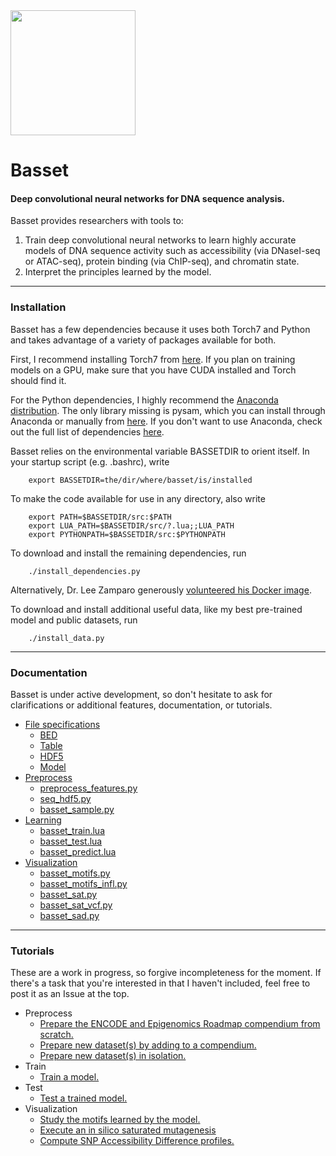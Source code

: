 <img src="docs/basset_image.png" width="200">

# Basset
#### Deep convolutional neural networks for DNA sequence analysis.

Basset provides researchers with tools to:

1. Train deep convolutional neural networks to learn highly accurate models of DNA sequence activity such as accessibility (via DNaseI-seq or ATAC-seq), protein binding (via ChIP-seq), and chromatin state.
2. Interpret the principles learned by the model.

---------------------------------------------------------------------------------------------------
### Installation

Basset has a few dependencies because it uses both Torch7 and Python and takes advantage of a variety of packages available for both.

First, I recommend installing Torch7 from [here](http://torch.ch/docs/getting-started.html). If you plan on training models on a GPU, make sure that you have CUDA installed and Torch should find it.

For the Python dependencies, I highly recommend the [Anaconda distribution](https://www.continuum.io/downloads). The only library missing is pysam, which you can install through Anaconda or manually from [here](https://code.google.com/p/pysam/). If you don't want to use Anaconda, check out the full list of dependencies [here](docs/requirements.md).

Basset relies on the environmental variable BASSETDIR to orient itself. In your startup script (e.g. .bashrc), write
```
    export BASSETDIR=the/dir/where/basset/is/installed
```

To make the code available for use in any directory, also write
```
    export PATH=$BASSETDIR/src:$PATH
    export LUA_PATH=$BASSETDIR/src/?.lua;;LUA_PATH
    export PYTHONPATH=$BASSETDIR/src:$PYTHONPATH
```

To download and install the remaining dependencies, run
```
    ./install_dependencies.py
```

Alternatively, Dr. Lee Zamparo generously [volunteered his Docker image](https://hub.docker.com/r/lzamparo/basset/).

To download and install additional useful data, like my best pre-trained model and public datasets, run
```
    ./install_data.py
```

---------------------------------------------------------------------------------------------------
### Documentation

Basset is under active development, so don't hesitate to ask for clarifications or additional features, documentation, or tutorials.

- [File specifications](docs/file_specs.md)
  - [BED](docs/file_specs.md#bed)
  - [Table](docs/file_specs.md#table)
  - [HDF5](docs/file_specs.md#hdf5)
  - [Model](docs/file_specs.md#model)
- [Preprocess](docs/preprocess.md)
  - [preprocess_features.py](docs/preprocess.md#preprocess_features.py)
  - [seq_hdf5.py](docs/preprocess.md#seq_hdf.py)
  - [basset_sample.py](docs/preprocess.md#basset_sample.py)
- [Learning](docs/learning.md)
  - [basset_train.lua](docs/learning.md#train)
  - [basset_test.lua](docs/learning.md#test)
  - [basset_predict.lua](docs/learning.md#predict)
- [Visualization](docs/visualization.md)
  - [basset_motifs.py](docs/visualization.md#motifs)
  - [basset_motifs_infl.py](docs/visualization.md#infl)
  - [basset_sat.py](docs/visualization.md#sat)
  - [basset_sat_vcf.py](docs/visualization.md#sat_vcf)
  - [basset_sad.py](docs/visualization.md#sad)

---------------------------------------------------------------------------------------------------
### Tutorials

These are a work in progress, so forgive incompleteness for the moment. If there's a task that you're interested in that I haven't included, feel free to post it as an Issue at the top.

- Preprocess
  - [Prepare the ENCODE and Epigenomics Roadmap compendium from scratch.](tutorials/prepare_compendium.ipynb)
  - [Prepare new dataset(s) by adding to a compendium.](tutorials/new_data_many.ipynb)
  - [Prepare new dataset(s) in isolation.](tutorials/new_data_iso.ipynb)
- Train
  - [Train a model.](tutorials/train.md)
- Test
  - [Test a trained model.](tutorials/test.ipynb)
- Visualization
  - [Study the motifs learned by the model.](tutorials/motifs.ipynb)
  - [Execute an in silico saturated mutagenesis](tutorials/sat_mut.ipynb)
  - [Compute SNP Accessibility Difference profiles.](tutorials/sad.ipynb)
